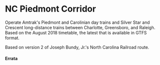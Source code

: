 # NC Piedmont Corridor

Operate Amtrak's Piedmont and Carolinian day trains and Silver Star and Crescent
long-distance trains between Charlotte, Greensboro, and Raleigh. Based on the
August 2018 timetable, the latest that is available in GTFS format.

Based on version 2 of Joseph Bundy, Jr.'s North Carolina Railroad route.

#### Errata
